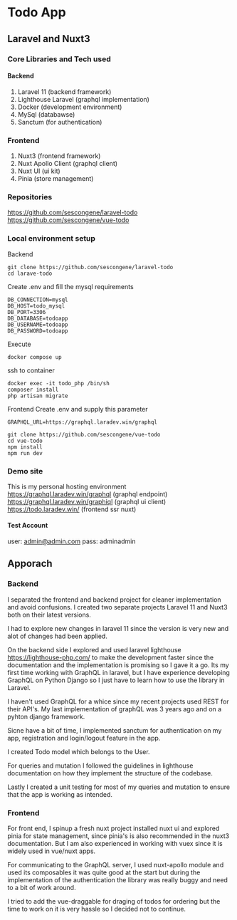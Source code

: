 # Todo App

## Laravel and Nuxt3

### Core Libraries and Tech used

#### Backend

1. Laravel 11 (backend framework)
2. Lighthouse Laravel (graphql implementation)
3. Docker (development environment)
4. MySql (databawse)
5. Sanctum (for authentication)

### Frontend

1. Nuxt3 (frontend framework)
2. Nuxt Apollo Client (graphql client)
3. Nuxt UI (ui kit)
4. Pinia (store management)

### Repositories

https://github.com/sescongene/laravel-todo
https://github.com/sescongene/vue-todo

### Local environment setup

Backend

```
git clone https://github.com/sescongene/laravel-todo
cd larave-todo
```

Create .env and fill the mysql requirements

```
DB_CONNECTION=mysql
DB_HOST=todo_mysql
DB_PORT=3306
DB_DATABASE=todoapp
DB_USERNAME=todoapp
DB_PASSWORD=todoapp
```

Execute

```
docker compose up
```

ssh to container

```
docker exec -it todo_php /bin/sh
composer install
php artisan migrate
```

Frontend
Create .env and supply this parameter

```
GRAPHQL_URL=https://graphql.laradev.win/graphql
```

```
git clone https://github.com/sescongene/vue-todo
cd vue-todo
npm install
npm run dev
```

### Demo site

This is my personal hosting environment
https://graphql.laradev.win/graphql (graphql endpoint)
https://graphql.laradev.win/graphiql (graphql ui client)
https://todo.laradev.win/ (frontend ssr nuxt)

#### Test Account

user: admin@admin.com
pass: adminadmin

## Apporach

### Backend

I separated the frontend and backend project for cleaner implementation and avoid confusions. I created two separate projects Laravel 11 and Nuxt3 both on their latest versions.

I had to explore new changes in laravel 11 since the version is very new and alot of changes had been applied.

On the backend side I explored and used laravel lighthouse https://lighthouse-php.com/ to make the development faster since the documentation and the implementation is promising so I gave it a go. Its my first time working with GraphQL in laravel, but I have experience developing GraphQL on Python Django so I just have to learn how to use the library in Laravel.

I haven't used GraphQL for a whice since my recent projects used REST for their API's. My last implementation of graphQL was 3 years ago and on a pyhton django framework.

Sicne have a bit of time, I implemented sanctum for authentication on my app, registration and login/logout feature in the app.

I created Todo model which belongs to the User.

For queries and mutation I followed the guidelines in lighthouse documentation on how they implement the structure of the codebase.

Lastly I created a unit testing for most of my queries and mutation to ensure that the app is working as intended.

### Frontend

For front end, I spinup a fresh nuxt project installed nuxt ui and explored pinia for state management, since pinia's is also recommended in the nuxt3 documentation. But I am also experienced in working with vuex since it is widely used in vue/nuxt apps.

For communicating to the GraphQL server, I used nuxt-apollo module and used its composables it was quite good at the start but during the implementation of the authentication the library was really buggy and need to a bit of work around.

I tried to add the vue-draggable for draging of todos for ordering but the time to work on it is very hassle so I decided not to continue.
